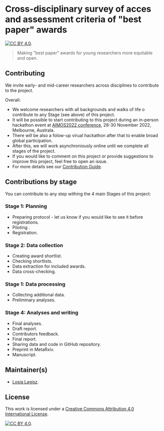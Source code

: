 # Cross-disciplinary survey of acces and assessment criteria of "best paper" awards  

[![CC BY 4.0][cc-by-shield]][cc-by].   

> Making "best paper" awards for young researchers more equitable and open.


## Contributing 
We invite early- and mid-career researchers across disciplines to contribute to the project.    

Overall:
- We welcome researchers with all backgrounds and walks of life o contribute to any Stage (see above) of this project.   
- It will be possible to start contributing to this project during an in-person hackathon event at [AIMOS2022 conference](https://www.eventcreate.com/e/aimos2022), 28-30 November 2022, Melbourne, Australa. 
- There will be also a folow-up virual hackathon after that to enable broad global participation. 
- After this, we will work asynchroniously online until we complete all stages of the project.    
- If you would like to comment on this project or provide suggestions to improve this project, feel free to open an issue.  
- For more details see our [Contribution Guide](https://github.com/mlagisz/survey_best_paper_awards/main/CONTRIBUTING.md).  

## Contributions by stage   
You can contribute to any step withing the 4 main Stages of this project:  

### Stage 1: Planning   
- Preparing protocol - let us know if you would like to see it before registrations.  
- Piloting .  
- Registration.  

### Stage 2: Data collection   
 - Creating award shortlist.   
 - Checking shortlists.  
 - Data extraction for included awards.  
 - Data cross-checking.  

### Stage 1: Data processing  
- Collecting additional data.  
- Preliminary analyses.  

### Stage 4: Analyses and writing  
- Final analyses.  
- Draft report.  
- Contributors feedback.  
- Final report.  
- Sharing data and code in GitHub repository.  
- Preprint in MetaRxiv.  
- Manuscript.  

## Maintainer(s)
* [Losia Lagisz](https://github.com/mlagisz). 

## License

This work is licensed under a
[Creative Commons Attribution 4.0 International License][cc-by].  

[![CC BY 4.0][cc-by-image]][cc-by]. 

[cc-by]: http://creativecommons.org/licenses/by/4.0/
[cc-by-image]: https://i.creativecommons.org/l/by/4.0/88x31.png
[cc-by-shield]: https://img.shields.io/badge/License-CC%20BY%204.0-lightgrey.svg
